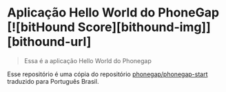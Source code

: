 # Aplicação Hello World do PhoneGap [![bitHound Score][bithound-img]][bithound-url]

> Essa é a aplicação Hello World do Phonegap

Esse repositório é uma cópia do repositório [phonegap/phonegap-start](https://github.com/phonegap/phonegap-start) traduzido para Português Brasil.
